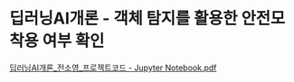 # 딥러닝AI개론 - 객체 탐지를 활용한 안전모 착용 여부 확인

[딥러닝AI개론_전소영_프로젝트코드 - Jupyter Notebook.pdf](https://prod-files-secure.s3.us-west-2.amazonaws.com/a652409a-711e-42e2-bdb1-a740d0055774/3ba1bc5c-5014-4a20-89e9-a4b5ff1a121c/%EB%94%A5%EB%9F%AC%EB%8B%9DAI%EA%B0%9C%EB%A1%A0_%EC%A0%84%EC%86%8C%EC%98%81_%ED%94%84%EB%A1%9C%EC%A0%9D%ED%8A%B8%EC%BD%94%EB%93%9C_-_Jupyter_Notebook.pdf)

